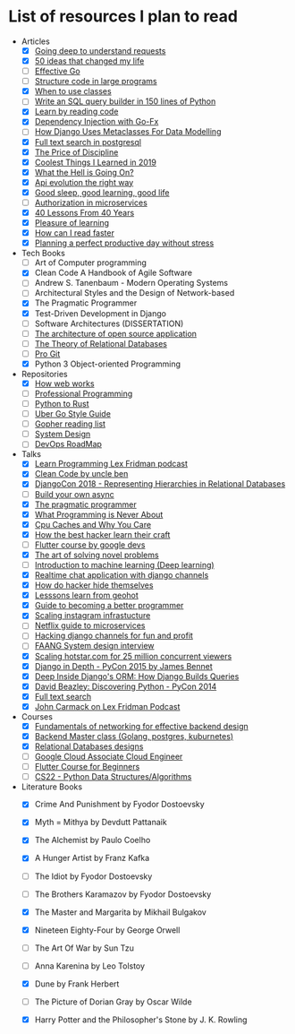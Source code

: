 # List of resources I plan to read

- Articles
  - [X] [Going deep to understand requests](https://medium.com/@anthonypjshaw/python-requests-deep-dive-a0a5c5c1e093)
  - [X] [50 ideas that changed my life](https://perell.com/essay/50-ideas-that-changed-my-life/)
  - [ ] [Effective Go](https://go.dev/doc/effective_go)
  - [ ] [Structure code in large programs](https://death.andgravity.com/aosa)
  - [X] [When to use classes ](https://death.andgravity.com/same-arguments)
  - [ ] [Write an SQL query builder in 150 lines of Python](https://death.andgravity.com/query-builder-how)
  - [X] [Learn by reading code](https://death.andgravity.com/stdlib)
  - [X] [Dependency Injection with Go-Fx](https://medium.com/wesionary-team/dependency-injection-with-go-fx-b698a6585cf0)
  - [ ] [How Django Uses Metaclasses For Data Modelling](https://medium.com/swlh/how-django-use-data-descriptors-metaclasses-for-data-modelling-14b307280fce)
  - [X] [Full text search in postgresql](https://www.postgresql.org/docs/current/textsearch.html)
  - [X] [The Price of Discipline](https://perell.com/essay/the-price-of-discipline/)
  - [X] [Coolest Things I Learned in 2019](https://perell.com/essay/2019-12-11-coolest-things-i-learned-in-2019/)
  - [X] [What the Hell is Going On?](https://perell.com/essay/what-the-hell-is-going-on/)
  - [X] [Api evolution the right way](https://emptysqua.re/blog/api-evolution-the-right-way/)
  - [X] [Good sleep, good learning, good life](https://supermemo.guru/wiki/Good_sleep,_good_learning,_good_life)
  - [ ] [Authorization in microservices](https://www.alexanderlolis.com/authorization-in-a-microservices-world)
  - [X] [40 Lessons From 40 Years](https://schlaf.medium.com/40-lessons-from-40-years-de39d2c622d6)
  - [X] [Pleasure of learning](https://supermemo.guru/wiki/Pleasure_of_learning)
  - [X] [How can I read faster](https://supermemo.guru/wiki/How_can_I_read_faster%3F)
  - [X] [Planning a perfect productive day without stress](https://supermemo.guru/wiki/Planning_a_perfect_productive_day_without_stress)

- Tech Books
  - [ ] Art of Computer programming
  - [X] Clean Code A Handbook of Agile Software
  - [ ] Andrew S. Tanenbaum - Modern Operating Systems
  - [ ] Architectural Styles and the Design of Network-based 
  - [X] The Pragmatic Programmer
  - [X] Test-Driven Development in Django
  - [ ] Software Architectures (DISSERTATION)
  - [ ] [The architecture of open source application](http://aosabook.org/en/index.html#aosa2)
  - [ ] [The Theory of Relational Databases](http://web.cecs.pdx.edu/~maier/TheoryBook/TRD.html)
  - [ ] [Pro Git](https://git-scm.com/book/en/v2)
  - [X] Python 3 Object-oriented Programming

- Repositories
  - [X] [How web works](https://github.com/vasanthk/how-web-works)
  - [ ] [Professional Programming](https://github.com/charlax/professional-programming)
  - [ ] [Python to Rust](https://github.com/rochacbruno/py2rs)
  - [ ] [Uber Go Style Guide](https://github.com/uber-go/guide)
  - [ ] [Gopher reading list](https://github.com/enocom/gopher-reading-list)
  - [ ] [System Design](https://github.com/karanpratapsingh/system-design)
  - [ ] [DevOps RoadMap](https://github.com/milanm/DevOps-Roadmap)
  
- Talks
  - [X] [Learn Programming Lex Fridman podcast](https://www.youtube.com/watch?v=j-BVv0XW1H8)
  - [X] [Clean Code by uncle ben](https://youtu.be/7EmboKQH8lM)
  - [X] [DjangoCon 2018 - Representing Hierarchies in Relational Databases](https://youtu.be/CRxjoklS8v0)
  - [ ] [Build your own async](https://youtu.be/Y4Gt3Xjd7G8)
  - [X] [The pragmatic programmer](https://youtu.be/4yQtztHmct4)
  - [X] [What Programming is Never About](https://youtu.be/Lzc3HcIgXis)
  - [X] [Cpu Caches and Why You Care](https://youtu.be/WDIkqP4JbkE)
  - [X] [How the best hacker learn their craft](https://youtu.be/6vj96QetfTg)
  - [ ] [Flutter course by google devs](https://youtu.be/CPmN4-i9zC8)
  - [X] [The art of solving novel problems](https://youtu.be/wGP1Tm8xyPI)
  - [ ] [Introduction to machine learning (Deep learning)](https://youtu.be/iOh7QUZGyiU)
  - [X] [Realtime chat application with django channels](https://youtu.be/4t11vbDlyvs)
  - [X] [How do hacker hide themselves](https://www.youtube.com/watch?v=BWVyp0wYpgA)
  - [X] [Lesssons learn from geohot](https://youtu.be/2dijE1JXyEA)
  - [X] [Guide to becoming a better programmer](https://jeffandcaseyshow.com/jacs_0004_0016)
  - [X] [Scaling instagram infrastucture](https://youtu.be/hnpzNAPiC0E)
  - [ ] [Netflix guide to microservices](https://youtu.be/CZ3wIuvmHeM)
  - [ ] [Hacking django channels for fun and profit](https://youtu.be/DK74vjuhpuM)
  - [ ] [FAANG System design interview](https://youtu.be/DK74vjuhpuM)
  - [X] [Scaling hotstar.com for 25 million concurrent viewers](https://youtu.be/QjvyiyH4rr0)
  - [X] [Django in Depth - PyCon 2015 by James Bennet](https://youtu.be/tkwZ1jG3XgA)
  - [X] [Deep Inside Django's ORM: How Django Builds Queries](https://youtu.be/OEN5wONsaYU)
  - [X] [David Beazley: Discovering Python - PyCon 2014](https://youtu.be/RZ4Sn-Y7AP8)
  - [X] [Full text search](https://www.youtube.com/watch?v=2OY4tE2TrcI)
  - [X] [John Carmack on Lex Fridman Podcast](https://youtu.be/I845O57ZSy4)

- Courses
  - [X] [Fundamentals of networking for effective backend design](https://www.udemy.com/course/fundamentals-of-networking-for-effective-backend-design/)
  - [X] [Backend Master class (Golang, postgres, kuburnetes)](https://www.udemy.com/course/backend-master-class-golang-postgresql-kubernetes)
  - [X] [Relational Databases designs](https://www.udemy.com/course/relational-database-design/)
  - [ ] [Google Cloud Associate Cloud Engineer](https://youtu.be/jpno8FSqpc8)
  - [ ] [Flutter Course for Beginners](https://youtu.be/VPvVD8t02U8)
  - [ ] [CS22 - Python Data Structures/Algorithms](https://youtube.com/playlist?list=PLtbC5OfOR8aqA6CJwWTRUITgGpUy1Umr3)

- Literature Books
  - [X] Crime And Punishment by Fyodor Dostoevsky
  - [X] Myth = Mithya by Devdutt Pattanaik
  - [X] The Alchemist by Paulo Coelho
  - [X] A Hunger Artist by Franz Kafka
  - [ ] The Idiot by Fyodor Dostoevsky
  - [ ] The Brothers Karamazov by Fyodor Dostoevsky
  - [X] The Master and Margarita by Mikhail Bulgakov
  - [X] Nineteen Eighty-Four by George Orwell
  - [ ] The Art Of War by Sun Tzu
  - [ ] Anna Karenina by Leo Tolstoy
  - [X] Dune by Frank Herbert
  - [ ] The Picture of Dorian Gray by Oscar Wilde
  - [X] Harry Potter and the Philosopher's Stone by J. K. Rowling
 
